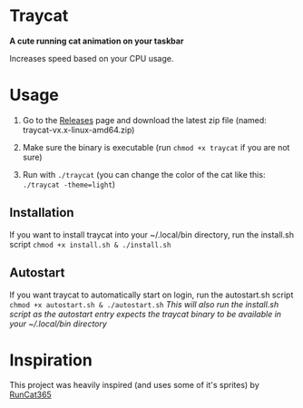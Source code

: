 # Traycat

**A cute running cat animation on your taskbar**

Increases speed based on your CPU usage.

# Usage

1. Go to the [Releases](https://github.com/loissascha/traycat/releases) page and download the latest zip file (named: traycat-vx.x-linux-amd64.zip)

2. Make sure the binary is executable (run `chmod +x traycat` if you are not sure)

3. Run with `./traycat` (you can change the color of the cat like this: `./traycat -theme=light`)

## Installation

If you want to install traycat into your ~/.local/bin directory, run the install.sh script `chmod +x install.sh & ./install.sh`

## Autostart

If you want traycat to automatically start on login, run the autostart.sh script `chmod +x autostart.sh & ./autostart.sh` 
*This will also run the install.sh script as the autostart entry expects the traycat binary to be available in your ~/.local/bin directory*

# Inspiration

This project was heavily inspired (and uses some of it's sprites) by [RunCat365](https://github.com/Kyome22/RunCat365)
